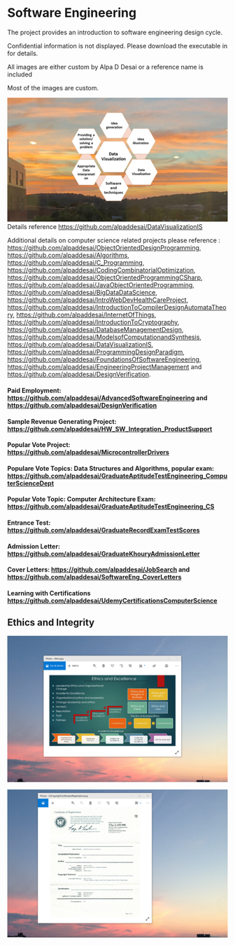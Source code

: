 # Software Engineering

The project provides an introduction to software engineering design cycle. 

Confidential information is not displayed. Please download the executable in for details. 

All images are either custom by Alpa D Desai or a reference name is included 

Most of the images are custom.

![image](DataVisualization.jpg)
Details reference https://github.com/alpaddesai/DataVisualizationIS

Additional details on computer science related projects please reference : https://github.com/alpaddesai/ObjectOrientedDesignProgramming, https://github.com/alpaddesai/Algorithms, https://github.com/alpaddesai/C_Programming, https://github.com/alpaddesai/CodingCombinatorialOptimization, https://github.com/alpaddesai/ObjectOrientedProgrammingCSharp, https://github.com/alpaddesai/JavaObjectOrientedProgramming, https://github.com/alpaddesai/BigDataDataScience, https://github.com/alpaddesai/IntroWebDevHealthCareProject, https://github.com/alpaddesai/IntroductionToCompilerDesignAutomataTheory,  https://github.com/alpaddesai/InternetOfThings, https://github.com/alpaddesai/IntroductionToCryptography, https://github.com/alpaddesai/DatabaseManagementDesign, https://github.com/alpaddesai/ModelsofComputationandSynthesis, https://github.com/alpaddesai/DataVisualizationIS, https://github.com/alpaddesai/ProgrammingDesignParadigm, https://github.com/alpaddesai/FoundationsOfSoftwareEngineering, https://github.com/alpaddesai/EngineeringProjectManagement and https://github.com/alpaddesai/DesignVerification.

#### Paid Employment: https://github.com/alpaddesai/AdvancedSoftwareEngineering and https://github.com/alpaddesai/DesignVerification
#### Sample Revenue Generating Project: https://github.com/alpaddesai/HW_SW_Integration_ProductSupport
#### Popular Vote Project: https://github.com/alpaddesai/MicrocontrollerDrivers
#### Populare Vote Topics: Data Structures and Algorithms, popular exam: https://github.com/alpaddesai/GraduateAptitudeTestEngineering_ComputerScienceDept 
#### Popular Vote Topic: Computer Architecture Exam: https://github.com/alpaddesai/GraduateAptitudeTestEngineering_CS
#### Entrance Test: https://github.com/alpaddesai/GraduateRecordExamTestScores
#### Admission Letter: https://github.com/alpaddesai/GraduateKhouryAdmissionLetter
#### Cover Letters: https://github.com/alpaddesai/JobSearch and https://github.com/alpaddesai/SoftwareEng_CoverLetters
#### Learning with Certifications https://github.com/alpaddesai/UdemyCertificationsComputerScience

## Ethics and Integrity
![image](EthicsandExcellence.png)

![image](USCopyrightCertificate.png)

